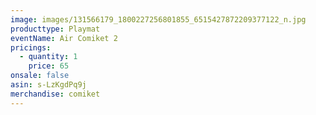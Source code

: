 ```yaml
---
image: images/131566179_1800227256801855_6515427872209377122_n.jpg
producttype: Playmat
eventName: Air Comiket 2
pricings:
  - quantity: 1
    price: 65
onsale: false
asin: s-LzKgdPq9j
merchandise: comiket
---
```

